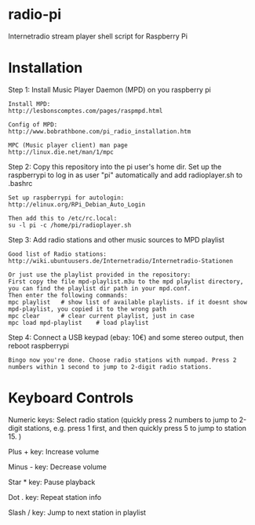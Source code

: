 radio-pi
========

Internetradio stream player shell script for Raspberry Pi


Installation 
============

Step 1: Install Music Player Daemon (MPD) on you raspberry pi
	
	Install MPD:
	http://lesbonscomptes.com/pages/raspmpd.html

	Config of MPD:
	http://www.bobrathbone.com/pi_radio_installation.htm

	MPC (Music player client) man page
	http://linux.die.net/man/1/mpc


Step 2: Copy this repository into the pi user's home dir. Set up the raspberrypi to log in as user "pi" automatically and add radioplayer.sh to .bashrc

	Set up raspberrypi for autologin:
	http://elinux.org/RPi_Debian_Auto_Login

	Then add this to /etc/rc.local:
	su -l pi -c /home/pi/radioplayer.sh


Step 3: Add radio stations and other music sources to MPD playlist
	
	Good list of Radio stations: 
	http://wiki.ubuntuusers.de/Internetradio/Internetradio-Stationen

	Or just use the playlist provided in the repository: 
	First copy the file mpd-playlist.m3u to the mpd playlist directory, you can find the playlist dir path in your mpd.conf.
	Then enter the following commands:
	mpc playlist   # show list of available playlists. if it doesnt show mpd-playlist, you copied it to the wrong path
	mpc clear      # clear current playlist, just in case
	mpc load mpd-playlist    # load playlist



Step 4: Connect a USB keypad (ebay: 10€) and some stereo output, then reboot raspberrypi

	Bingo now you're done. Choose radio stations with numpad. Press 2 numbers within 1 second to jump to 2-digit radio stations. 



Keyboard Controls
=================

Numeric keys: Select radio station 
              (quickly press 2 numbers to jump to 2-digit stations, e.g. press 1 first, and then quickly press 5 to jump to station 15. )

Plus + key:   Increase volume

Minus - key:  Decrease volume

Star * key:   Pause playback

Dot . key:    Repeat station info

Slash / key:  Jump to next station in playlist


